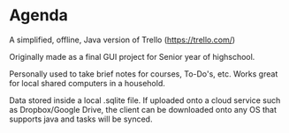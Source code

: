 # Agenda
A simplified, offline, Java version of Trello (https://trello.com/)

Originally made as a final GUI project for Senior year of highschool.

Personally used to take brief notes for courses, To-Do's, etc. Works great for local shared computers in a household.

Data stored inside a local .sqlite file. 
If uploaded onto a cloud service such as Dropbox/Google Drive, the client can be downloaded onto any OS that supports java and tasks will be synced.
